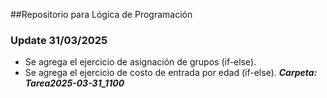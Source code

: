 ##Repositorio para Lógica de Programación  
### Update 31/03/2025  
* Se agrega el ejercicio de asignación de grupos (if-else).
* Se agrega el ejercicio de costo de entrada por edad (if-else).
**_Carpeta: Tarea2025-03-31_1100_**
